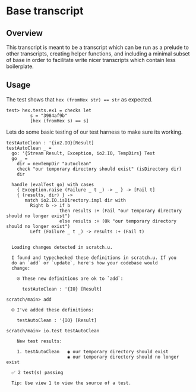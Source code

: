 # Base transcript

## Overview

This transcript is meant to be a transcript which can be run as a
prelude to other transcripts, creating helper functions, and including
a minimal subset of base in order to facilitate write nicer
transcripts which contain less boilerplate.

## Usage

The test shows that `hex (fromHex str) == str` as expected.

``` unison
test> hex.tests.ex1 = checks let
         s = "3984af9b"
         [hex (fromHex s) == s]
```

Lets do some basic testing of our test harness to make sure its
working.

``` unison
testAutoClean : '{io2.IO}[Result]
testAutoClean _ =
  go: '{Stream Result, Exception, io2.IO, TempDirs} Text
  go _ =
    dir = newTempDir "autoclean"
    check "our temporary directory should exist" (isDirectory dir)
    dir

  handle (evalTest go) with cases
    { Exception.raise (Failure _ t _) -> _ } -> [Fail t]
    { (results, dir) } ->
       match io2.IO.isDirectory.impl dir with
         Right b -> if b
                    then results :+ (Fail "our temporary directory should no longer exist")
                    else results :+ (Ok "our temporary directory should no longer exist")
         Left (Failure _ t _) -> results :+ (Fail t)
```

``` ucm

  Loading changes detected in scratch.u.

  I found and typechecked these definitions in scratch.u. If you
  do an `add` or `update`, here's how your codebase would
  change:
  
    ⍟ These new definitions are ok to `add`:
    
      testAutoClean : '{IO} [Result]

```
``` ucm
scratch/main> add

  ⍟ I've added these definitions:
  
    testAutoClean : '{IO} [Result]

scratch/main> io.test testAutoClean

    New test results:
  
    1. testAutoClean   ◉ our temporary directory should exist
                       ◉ our temporary directory should no longer exist
  
  ✅ 2 test(s) passing
  
  Tip: Use view 1 to view the source of a test.

```
